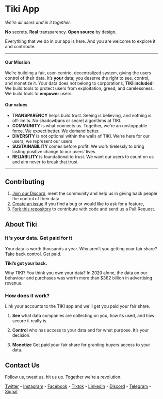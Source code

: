 # Tiki App

*We’re all users and in it together.*

**No** secrets.  **Real** transparency. **Open source** by design.

Everything that we do in our app is here. And you are welcome to explore it and contribute.

-----
#### Our Mission

We’re building a fair, user-centric, decentralized system, giving the users control of their data. 
It’s **your** data; you deserve the right to see, control, and monetize it. Your data does not belong to corporations, **TIKI included**! 
We build tools to protect users from exploitation, greed, and carelessness. We build tools to **empower** users.

#### Our values
- **TRANSPARENCY** helps build trust. Seeing is believing, and nothing is off-limits. No shadowbans or secret algorithms at TIKI.
- **COMMUNITY** is what connects us. Together, we're an unstoppable force. We expect better. We demand better.
- **DIVERSITY** is not optional within the walls of TIKI. We're here for our users; we represent our users
- **SUSTAINABILITY** comes before profit. We work tirelessly to bring lasting positive change to our users' lives.
- **RELIABILITY** is foundational to trust. We want our users to count on us and aim never to break that trust.

-----
## Contributing

1. [Join our Discord](https://discord.com/invite/evjYQq48Be), meet the community and help us in giving back people the control of their data.
2. [Create an issue](https://github.com/tiki/app/issues/new/choose) if you find a bug or would like to ask for a feature,
3. [Fork this repository](https://github.com/tiki/app/fork) to contribute with code and send us a Pull Request.

## About Tiki
### It's **your** data. Get **paid** for it

Your data is worth thousands a year. Why aren’t you getting your fair share? Take back control. Get paid.

**Tiki’s got your back.**

Why TIKI?
You think you own your data?
In 2020 alone, the data on our behaviour and purchases was worth more than $382 billion in advertising revenue.

### How does it work?

Link your accounts to the TIKI app and we'll get you paid your fair share.


1. **See** what data companies are collecting on you, how its used, and how secure it really is.

2. **Control** who has access to your data and for what purpose. It’s your decision.

3. **Monetize** Get paid your fair share for granting buyers access to your data.

## Contact Us
Follow us, tweet us, hit us up. Together we're a revolution.

[Twitter](https://twitter.com/my_tiki_) - [Instagram](https://www.instagram.com/my.tiki/) - [Facebook](https://www.facebook.com/mytikiapp) - [Tiktok](https://www.tiktok.com/@my.tiki?) - [LinkedIn](https://www.linkedin.com/company/mytiki/) - [Discord](https://discord.com/invite/evjYQq48Be) - [Telegram](https://t.me/mytikiapp) - [Signal](https://signal.group/#CjQKIA66Eq2VHecpcCd-cu-dziozMRSH3EuQdcZJNyMOYNi5EhC0coWtjWzKQ1dDKEjMqhkP)
